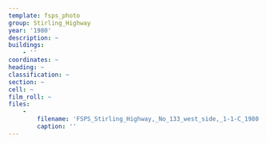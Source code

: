 ```yaml
---
template: fsps_photo
group: Stirling_Highway
year: '1980'
description: ~
buildings:
    - ''
coordinates: ~
heading: ~
classification: ~
section: ~
cell: ~
film_roll: ~
files:
    -
        filename: 'FSPS_Stirling_Highway,_No_133_west_side,_1-1-C_1980.png'
        caption: ''
---
```

